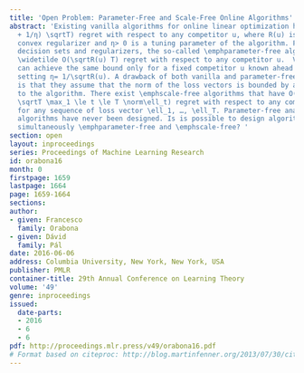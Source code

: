 ```yaml
---
title: 'Open Problem: Parameter-Free and Scale-Free Online Algorithms'
abstract: 'Existing vanilla algorithms for online linear optimization have O((ηR(u)
  + 1/η) \sqrtT) regret with respect to any competitor u, where R(u) is a 1-strongly
  convex regularizer and η> 0 is a tuning parameter of the algorithm. For certain
  decision sets and regularizers, the so-called \emphparameter-free algorithms have
  \widetilde O(\sqrtR(u) T) regret with respect to any competitor u.  Vanilla algorithm
  can achieve the same bound only for a fixed competitor u known ahead of time by
  setting η= 1/\sqrtR(u). A drawback of both vanilla and parameter-free algorithms
  is that they assume that the norm of the loss vectors is bounded by a constant known
  to the algorithm. There exist \emphscale-free algorithms that have O((ηR(u) + 1/η)
  \sqrtT \max_1 \le t \le T \norm\ell_t) regret with respect to any competitor u and
  for any sequence of loss vector \ell_1, …, \ell_T. Parameter-free analogue of scale-free
  algorithms have never been designed. Is is possible to design algorithms that are
  simultaneously \emphparameter-free and \emphscale-free? '
section: open
layout: inproceedings
series: Proceedings of Machine Learning Research
id: orabona16
month: 0
firstpage: 1659
lastpage: 1664
page: 1659-1664
sections: 
author:
- given: Francesco
  family: Orabona
- given: Dávid
  family: Pál
date: 2016-06-06
address: Columbia University, New York, New York, USA
publisher: PMLR
container-title: 29th Annual Conference on Learning Theory
volume: '49'
genre: inproceedings
issued:
  date-parts:
  - 2016
  - 6
  - 6
pdf: http://proceedings.mlr.press/v49/orabona16.pdf
# Format based on citeproc: http://blog.martinfenner.org/2013/07/30/citeproc-yaml-for-bibliographies/
---
```

